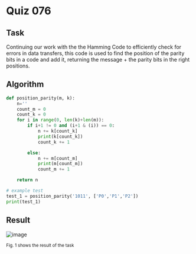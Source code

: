 # Quiz 076

## Task
Continuing our work with the the Hamming Code to efficiently check for errors in data transfers, this code is used to find the position of the parity bits in a code and add it, returning the message + the parity bits in the right positions.

## Algorithm
```.py
def position_parity(m, k):
    n=''
    count_m = 0
    count_k = 0
    for i in range(0, len(k)+len(m)):
        if i+1 != 0 and (i+1 & (i)) == 0:
            n += k[count_k]
            print(k[count_k])
            count_k += 1

        else:
            n += m[count_m]
            print(m[count_m])
            count_m += 1

    return n

# example test
test_1 = position_parity('1011', ['P0','P1','P2'])
print(test_1)
```
## Result
![image](https://github.com/user-attachments/assets/9dc742fa-e0c9-42cf-9df1-f83612f2971f)

<sub>Fig. 1 shows the result of the task</sub>
